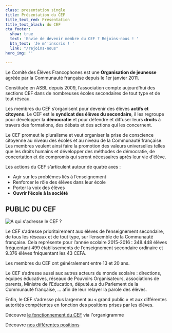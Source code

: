 ```yaml
---
class: presentation single
title: Présentation du CEF
title_text_red: Présentation
title_text_black: du CEF
cta_footer:
  show: true
  text: 'Envie de devenir membre du CEF ? Rejoins-nous ! '
  btn_text: 'Je m''inscris ! '
  link: "/rejoins-nous"
hero_img: ''

---
```

Le Comité des Élèves Francophones est une **Organisation de jeunesse** agréée par la Communauté française depuis le 1er janvier 2011.

Constituée en ASBL depuis 2009, l’association compte aujourd’hui des sections CEF dans de nombreuses écoles secondaires de tout type et de tout réseau.

Les membres du CEF s’organisent pour devenir des élèves **actifs et citoyens**. Le CEF est le **syndicat des élèves du secondaire**, il les regroupe pour développer la **démocratie** et pour défendre et diffuser leurs **droits** à travers des formations, des débats et des actions qui les concernent.

Le CEF promeut le pluralisme et veut organiser la prise de conscience citoyenne au niveau des écoles et au niveau de la Communauté française. Les membres veulent ainsi faire la promotion des valeurs universelles telles que les droits humains et développer des méthodes de démocratie, de concertation et de compromis qui seront nécessaires après leur vie d'élève.

Les actions du CEF s’articulent autour de quatre axes :

* Agir sur les problèmes liés à l’enseignement
* Renforcer le rôle des élèves dans leur école
* Porter la voix des élèves
* **Ouvrir l’école à la société**

## PUBLIC DU CEF

![](https://res.cloudinary.com/cefasbl/image/upload/c_limit,dpr_auto,q_70,w_740,f_auto/v1592295897/pr%C3%A9sentation_xzdh5n.jpg "A qui s'adresse le CEF ? ")

Le CEF s’adresse prioritairement aux élèves de l’enseignement secondaire, de tous les réseaux et de tout type, sur l’ensemble de la Communauté française. Cela représente pour l’année scolaire 2015-2016 : 348.448 élèves fréquentant 499 établissements de l’enseignement secondaire ordinaire et 9.376 élèves fréquentant les 43 CEFA.

Les membres du CEF ont généralement entre 13 et 20 ans.

Le CEF s’adresse aussi aux autres acteurs du monde scolaire : directions, équipes éducatives, réseaux de Pouvoirs Organisateurs, associations de parents, Ministre de l’Education, député.e.s du Parlement de la Communauté française, ... afin de leur relayer la parole des élèves.

Enfin, le CEF s’adresse plus largement au « grand public » et aux différentes autorités compétentes en fonction des positions prises par les élèves.

Découvre [le fonctionnement du CEF](/fonctionnement/) via l'organigramme

Découvre [nos différentes positions](/positions/)